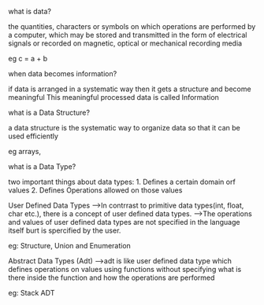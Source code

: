 what is data?

the quantities, characters or symbols on which operations are performed by a computer, which may be stored and transmitted in the form of electrical signals or recorded on magnetic, optical or mechanical recording media

eg c = a + b


when data becomes information?

if data is arranged in a systematic way then it gets a structure and become meaningful
This meaningful processed data is called Information

what is a Data Structure?

a data structure is the systematic way to organize data so that it can be used efficiently

eg arrays,


what is a Data Type?

two important things about data types:
	1. Defines a certain domain orf values
	2. Defines Operations allowed on those values

User Defined Data Types
-->In contrrast to primitive data types(int, float, char etc.), there is a concept of user defined data types.
-->The operations and values of user defined data types are not specified in the language itself burt is spercified by the user.

eg: Structure, Union and Enumeration

Abstract Data Types (Adt)
-->adt is like user defined data type which defines operations on values using functions without specifying what is there inside the function and how the operations are performed 

eg: Stack ADT
